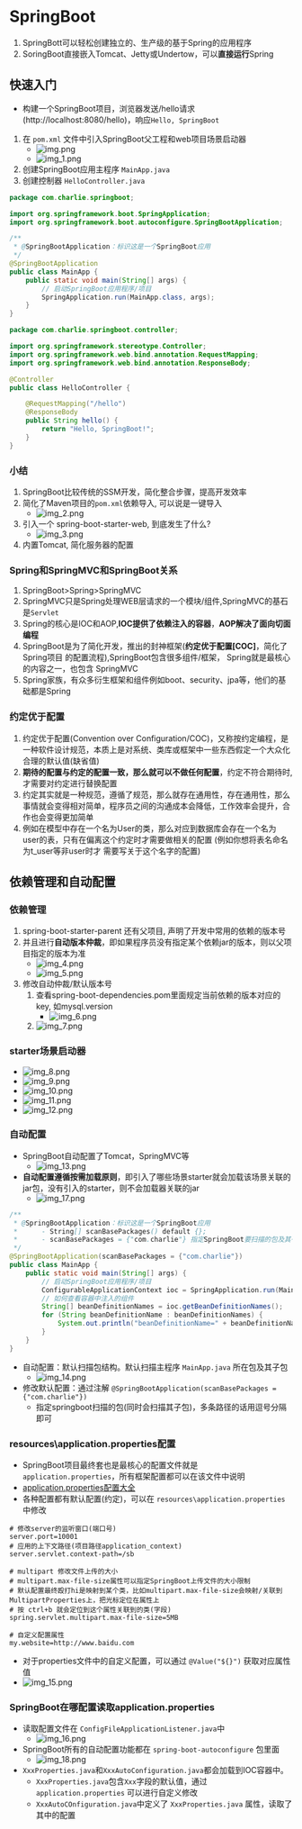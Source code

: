 # SpringBoot

1. SpringBott可以轻松创建独立的、生产级的基于Spring的应用程序
2. SoringBoot直接嵌入Tomcat、Jetty或Undertow，可以**直接运行**Spring

## 快速入门

- 构建一个SpringBoot项目，浏览器发送/hello请求(http://localhost:8080/hello)，响应`Hello, SpringBoot`

1. 在 `pom.xml` 文件中引入SpringBoot父工程和web项目场景启动器
   - ![img.png](img.png)
   - ![img_1.png](img_1.png)
2. 创建SpringBoot应用主程序 `MainApp.java`
3. 创建控制器 `HelloController.java`

```java
package com.charlie.springboot;

import org.springframework.boot.SpringApplication;
import org.springframework.boot.autoconfigure.SpringBootApplication;

/**
 * @SpringBootApplication：标识这是一个SpringBoot应用
 */
@SpringBootApplication
public class MainApp {
    public static void main(String[] args) {
        // 启动SpringBoot应用程序/项目
        SpringApplication.run(MainApp.class, args);
    }
}
```

```java
package com.charlie.springboot.controller;

import org.springframework.stereotype.Controller;
import org.springframework.web.bind.annotation.RequestMapping;
import org.springframework.web.bind.annotation.ResponseBody;

@Controller
public class HelloController {

    @RequestMapping("/hello")
    @ResponseBody
    public String hello() {
        return "Hello, SpringBoot!";
    }
}
```

### 小结

1. SpringBoot比较传统的SSM开发，简化整合步骤，提高开发效率
2. 简化了Maven项目的`pom.xml`依赖导入, 可以说是一键导入
   - ![img_2.png](img_2.png)
3. 引入一个 spring-boot-starter-web, 到底发生了什么?
   - ![img_3.png](img_3.png)
4. 内置Tomcat, 简化服务器的配置

### Spring和SpringMVC和SpringBoot关系

1. SpringBoot>Spring>SpringMVC
2. SpringMVC只是Spring处理WEB层请求的一个模块/组件,SpringMVC的基石是`Servlet`
3. Spring的核心是IOC和AOP,**IOC提供了依赖注入的容器**，**AOP解决了面向切面编程**
4. SpringBoot是为了简化开发，推出的封神框架(**约定优于配置[COC]**，简化了Spring项目 的配置流程),SpringBoot包含很多组件/框架，
   Spring就是最核心的内容之一，也包含 SpringMVC
5. Spring家族，有众多衍生框架和组件例如boot、security、jpa等，他们的基础都是Spring

### 约定优于配置

1. 约定优于配置(Convention over Configuration/COC)，又称按约定编程，是一种软件设计规范，本质上是对系统、类库或框架中一些东西假定一个大众化合理的默认值(缺省值)
2. **期待的配置与约定的配置一致，那么就可以不做任何配置**，约定不符合期待时, 才需要对约定进行替换配置
3. 约定其实就是一种规范，遵循了规范，那么就存在通用性，存在通用性，那么事情就会变得相对简单，程序员之间的沟通成本会降低，工作效率会提升，合作也会变得更加简单
4. 例如在模型中存在一个名为User的类，那么对应到数据库会存在一个名为user的表，只有在偏离这个约定时才需要做相关的配置 (例如你想将表名命名为t_user等非user时才
   需要写关于这个名字的配置)

## 依赖管理和自动配置

### 依赖管理

1. spring-boot-starter-parent 还有父项目, 声明了开发中常用的依赖的版本号
2. 并且进行**自动版本仲裁**，即如果程序员没有指定某个依赖jar的版本，则以父项目指定的版本为准
   - ![img_4.png](img_4.png)
   - ![img_5.png](img_5.png)
3. 修改自动仲裁/默认版本号
   1) 查看spring-boot-dependencies.pom里面规定当前依赖的版本对应的key, 如mysql.version
      - ![img_6.png](img_6.png)
   2) ![img_7.png](img_7.png)

### starter场景启动器

- ![img_8.png](img_8.png)
- ![img_9.png](img_9.png)
- ![img_10.png](img_10.png)
- ![img_11.png](img_11.png)
- ![img_12.png](img_12.png)

### 自动配置

- SpringBoot自动配置了Tomcat，SpringMVC等
  - ![img_13.png](img_13.png)
- **自动配置遵循按需加载原则**，即引入了哪些场景starter就会加载该场景关联的jar包，没有引入的starter，则不会加载器关联的jar
  - ![img_17.png](img_17.png)

```java
/**
 * @SpringBootApplication：标识这是一个SpringBoot应用
 *      - String[] scanBasePackages() default {};
 *      - scanBasePackages = {"com.charlie"} 指定SpringBoot要扫描的包及其子包，可以指定多个包
 */
@SpringBootApplication(scanBasePackages = {"com.charlie"})
public class MainApp {
    public static void main(String[] args) {
        // 启动SpringBoot应用程序/项目
        ConfigurableApplicationContext ioc = SpringApplication.run(MainApp.class, args);
        // 如何查看容器中注入的组件
        String[] beanDefinitionNames = ioc.getBeanDefinitionNames();
        for (String beanDefinitionName : beanDefinitionNames) {
            System.out.println("beanDefinitionName=" + beanDefinitionName);
        }
    }
}
```

- 自动配置：默认扫描包结构。默认扫描主程序 `MainApp.java` 所在包及其子包
  - ![img_14.png](img_14.png)
- 修改默认配置：通过注解 `@SpringBootApplication(scanBasePackages = {"com.charlie"})`
  - 指定springboot扫描的包(同时会扫描其子包)，多条路径的话用逗号分隔即可

### resources\application.properties配置

- SpringBoot项目最终套也是最核心的配置文件就是 `application.properties`，所有框架配置都可以在该文件中说明
- [application.properties配置大全](https://blog.csdn.net/pbrlovejava/article/details/82659702)
- 各种配置都有默认配置(约定)，可以在 `resources\application.properties`中修改

```properties
# 修改server的监听窗口(端口号)
server.port=10001
# 应用的上下文路径(项目路径application_context)
server.servlet.context-path=/sb

# multipart 修改文件上传的大小
# multipart.max-file-size属性可以指定SpringBoot上传文件的大小限制
# 默认配置最终殴打hi是映射到某个类，比如multipart.max-file-size会映射/关联到MultipartProperties上，把光标定位在属性上
# 按 ctrl+b 就会定位到这个属性关联到的类(字段)
spring.servlet.multipart.max-file-size=5MB

# 自定义配置属性
my.website=http://www.baidu.com
```

- 对于properties文件中的自定义配置，可以通过 `@Value("${}")` 获取对应属性值
- ![img_15.png](img_15.png)

### SpringBoot在哪配置读取application.properties

- 读取配置文件在 `ConfigFileApplicationListener.java`中
  - ![img_16.png](img_16.png)
- SpringBoot所有的自动配置功能都在 `spring-boot-autoconfigure` 包里面
  - ![img_18.png](img_18.png)
- `XxxProperties.java`和`XxxAutoConfiguration.java`都会加载到IOC容器中。
  - `XxxProperties.java`包含`Xxx`字段的默认值，通过 `application.properties` 可以进行自定义修改
  - `XxxAutoCOnfiguration.java`中定义了 `XxxProperties.java` 属性，读取了其中的配置
